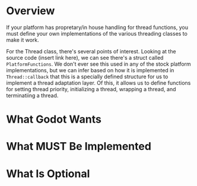 # Overview

If your platform has propretary/in house handling for thread functions, you must define your own implementations of the various threading classes to make it work. 

For the Thread class, there's several points of interest. Looking at the source code (insert link here), we can see there's a struct called `PlatformFunctions`. We don't ever see this used in any of the stock platform implementations, but we can infer based on how it is implemented in `Thread::callback` that this is a specially defined structure for us to implement a thread adaptation layer. Of this, it allows us to define functions for setting thread priority, initializing a thread, wrapping a thread, and terminatiing a thread. 

# What Godot Wants

# What MUST Be Implemented

# What Is Optional
